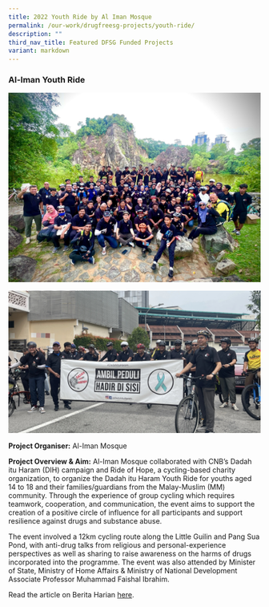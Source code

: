 ```yaml
---
title: 2022 Youth Ride by Al Iman Mosque
permalink: /our-work/drugfreesg-projects/youth-ride/
description: ""
third_nav_title: Featured DFSG Funded Projects
variant: markdown
---
```

### Al-Iman Youth Ride



![](/images/DFSG%20Projects/WhatsApp%20Image.jpeg)

![](/images/DFSG%20Projects/youthride.jpg)

**Project Organiser:** Al-Iman Mosque

**Project Overview & Aim:** Al-Iman Mosque collaborated with CNB’s Dadah itu Haram (DIH) campaign and Ride of Hope, a cycling-based charity organization, to organize the Dadah itu Haram Youth Ride for youths aged 14 to 18 and their families/guardians from the Malay-Muslim (MM) community. Through the experience of group cycling which requires teamwork, cooperation, and communication, the event aims to support the creation of a positive circle of influence for all participants and support resilience against drugs and substance abuse.

The event involved a 12km cycling route along the Little Guilin and Pang Sua Pond, with anti-drug talks from religious and personal-experience perspectives as well as sharing to raise awareness on the harms of drugs incorporated into the programme. The event was also attended by Minister of State, Ministry of Home Affairs & Ministry of National Development Associate Professor Muhammad Faishal Ibrahim.

Read the article on Berita Harian [here](https://berita.mediacorp.sg/singapura/acara-berbasikal-sebar-mesej-dadah-itu-haram-711391).